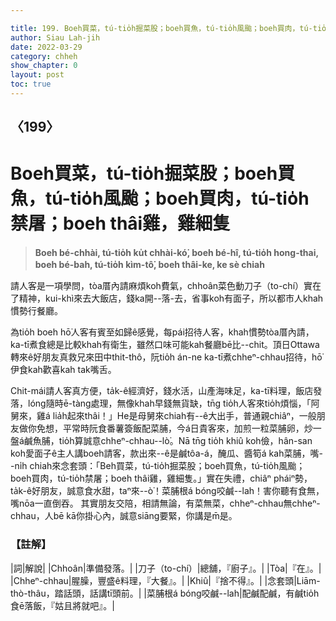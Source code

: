 ```yaml
---

title: 199. Boeh買菜，tú-tio̍h掘菜股；boeh買魚，tú-tio̍h風颱；boeh買肉，tú-tio̍h禁屠；boeh thâi雞，雞細隻
author: Siau Lah-jih
date: 2022-03-29
category: chheh
show_chapter: 0
layout: post
toc: true
---
```

  
## 〈199〉
# Boeh買菜，tú-tio̍h掘菜股；boeh買魚，tú-tio̍h風颱；boeh買肉，tú-tio̍h禁屠；boeh thâi雞，雞細隻
>**Boeh bé-chhài, tú-tio̍h ku̍t chhài-kó͘, boeh bé-hî, tú-tio̍h hong-thai, boeh bé-bah, tú-tio̍h kìm-tô͘, boeh thâi-ke, ke sè chiah**

請人客是一項學問，tòa厝內請麻煩koh費氣，chhoân菜色動刀子（to-chí）實在了精神，kui-khì來去大飯店，錢ka開--落-去，省事koh有面子，所以都市人khah慣勢行餐廳。

為tio̍h boeh hō͘人客有賓至如歸ê感覺，每pái招待人客，khah慣勢tòa厝內請，ka-tī煮食總是比較khah有衛生，雖然口味可能kah餐廳bē比--chit。頂日Ottawa轉來ê好朋友真救兄來田中thit-thô，阮tio̍h án-ne ka-tī煮chheⁿ-chhau招待，hō͘伊食kah歡喜kah tak嘴舌。

Chit-mái請人客真方便，ta̍k-ê經濟好，錢水活，山產海味足，ka-tī料理，飯店發落，lóng隨時ē-tàng處理，無像khah早錢無貨缺，tn̄g tio̍h人客來tio̍h煩惱，「阿舅來，雞á lia̍h起來thâi！」He是母舅來chiah有--ê大出手，普通親chiâⁿ，一般朋友做你免想，平常時阮食番薯簽飯配菜脯，今á日貴客來，加煎一粒菜脯卵，炒一盤á鹹魚脯，tio̍h算誠意chheⁿ-chhau--lò͘。Nā tn̄g tio̍h khiû koh儉，hân-san koh愛面子ê主人講boeh請客，款出來--ê是鹹tôa-á，醃瓜、醬筍á kah菜脯，嘴--ni̍h chiah來念套頭：「Beh買菜，tú-tio̍h掘菜股；boeh買魚，tú-tio̍h風颱；boeh買肉，tú-tio̍h禁屠；boeh thâi雞，雞細隻。」實在失禮，chiâⁿ pháiⁿ勢，ta̍k-ê好朋友，誠意食水甜，taⁿ來--ò͘！菜脯根á bóng咬鹹--lah！害你聽有食無，嘴nōa一直倒吞。
其實朋友交陪，相請無論，有菜無菜，chheⁿ-chhau無chheⁿ-chhau，人bē kā你掛心內，誠意siāng要緊，你講是m̄是。

### 【註解】

|詞|解說|
|Chhoân|準備發落。|
|刀子（to-chí）|總舖，『廚子』。|
|Tòa|『在』。|
|Chheⁿ-chhau|腥臊，豐盛ê料理，『大餐』。|
|Khiû|『捨不得』。|
|念套頭|Liām-thò-thâu，踏話頭，話講tī頭前。|
|菜脯根á bóng咬鹹--lah|配鹹配鹹，有鹹tio̍h食ē落飯，『姑且將就吧』。|

